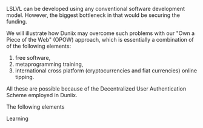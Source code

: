 LSLVL can be developed using any conventional
software development model. However, the biggest
bottleneck in that would be securing the funding.

We will illustrate how Duniix may overcome such problems
with our "Own a Piece of the Web" (OPOW) approach,
which is essentially a combination of of the following elements:

1. free software, 
2. metaprogramming training,
3. international cross platform (cryptocurrencies and fiat currencies) online tipping.

All these are possible because of the Decentralized User Authentication Scheme employed in Duniix.

The following elements

Learning
